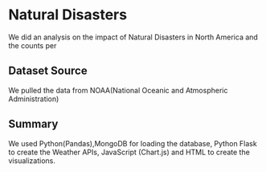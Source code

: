 # Natural Disasters
We did an analysis on the impact of Natural Disasters in North America and the counts per

## Dataset Source
We pulled the data from NOAA(National Oceanic and Atmospheric Administration)

## Summary
We used Python(Pandas),MongoDB for loading the database, Python Flask to create the Weather APIs, JavaScript (Chart.js) and HTML to create the visualizations.
